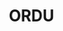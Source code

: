 ---
layout: page
title: ORDU
description: "Marrying Top-k with Skyline Queries: Relaxing the Preference Input While Producing Output of Controllable Size"
img: assets/img/publication_preview/marryTopk.png
redirect: https://dl.acm.org/doi/10.1145/3448016.3457299
importance: 1
category: published
---